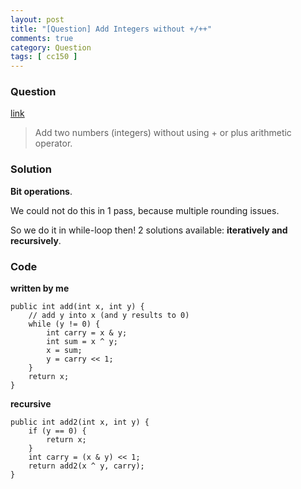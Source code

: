 ```yaml
---
layout: post
title: "[Question] Add Integers without +/++"
comments: true
category: Question
tags: [ cc150 ]
---
```


### Question 

[link](http://javarevisited.blogspot.sg/2013/06/how-to-add-two-integer-numbers-without-plus-arithmetic-operator-java-example.html)

> Add two numbers (integers) without using + or plus arithmetic operator.

### Solution

__Bit operations__. 

We could not do this in 1 pass, because multiple rounding issues. 

So we do it in while-loop then! 2 solutions available: __iteratively and recursively__. 

### Code

__written by me__

	public int add(int x, int y) {
		// add y into x (and y results to 0)
		while (y != 0) {
			int carry = x & y;
			int sum = x ^ y;
			x = sum;
			y = carry << 1;
		}
		return x;
	}

__recursive__

	public int add2(int x, int y) {
		if (y == 0) {
			return x;
		}
		int carry = (x & y) << 1;
		return add2(x ^ y, carry);
	}
